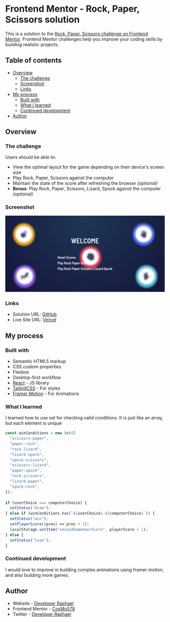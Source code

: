 # Frontend Mentor - Rock, Paper, Scissors solution

This is a solution to the [Rock, Paper, Scissors challenge on Frontend Mentor](https://www.frontendmentor.io/challenges/rock-paper-scissors-game-pTgwgvgH). Frontend Mentor challenges help you improve your coding skills by building realistic projects.

## Table of contents

- [Overview](#overview)
  - [The challenge](#the-challenge)
  - [Screenshot](#screenshot)
  - [Links](#links)
- [My process](#my-process)
  - [Built with](#built-with)
  - [What I learned](#what-i-learned)
  - [Continued development](#continued-development)
- [Author](#author)

## Overview

### The challenge

Users should be able to:

- View the optimal layout for the game depending on their device's screen size
- Play Rock, Paper, Scissors against the computer
- Maintain the state of the score after refreshing the browser _(optional)_
- **Bonus**: Play Rock, Paper, Scissors, Lizard, Spock against the computer _(optional)_

### Screenshot

![](./Screenshot.png)

### Links

- Solution URL: [GitHub](https://github.com/cosmo578/rock-paper-scissors-master)
- Live Site URL: [Vercel](https://ralph-fm-rock-paper-scissors.vercel.app)


## My process

### Built with

- Semantic HTML5 markup
- CSS custom properties
- Flexbox
- Desktop-first workflow
- [React](https://reactjs.org/) - JS library
- [TailindCSS](https://tailwindcss.com/) - For styles
- [Framer Motion](https://framer-motion.com/) - For Animations

### What I learned

I learned how to use set for checking valid conditions. It is just like an array, but each element is unique

```js
const winConditions = new Set([
  "scissors-paper",
  "paper-rock",
  "rock-lizard",
  "lizard-spock",
  "spock-scissors",
  "scissors-lizard",
  "paper-spock",
  "rock-scissors",
  "lizard-paper",
  "spock-rock",
]);

if (userChoice === computerChoice) {
  setStatus("draw");
} else if (winConditions.has(`${userChoice}-${computerChoice}`)) {
  setStatus("win");
  setPlayerScore((prev) => prev + 1);
  localStorage.setItem("secondGameUserScore", playerScore + 1);
} else {
  setStatus("lose");
}
```

### Continued development

I would love to improve in building complex animations using framer motion, and also building more games.

## Author

- Website - [Developer Raphael](https://ralph-portfolio-v2.vercel.app)
- Frontend Mentor - [CosMo578](https://www.frontendmentor.io/profile/CosMo578)
- Twitter - [Developer Raphael](https://www.twitter.com/dev_ralph_)
